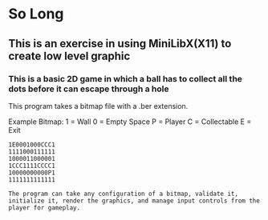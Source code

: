 # So Long
## This is an exercise in using MiniLibX(X11) to create low level graphic
### This is a basic 2D game in which a ball has to collect all the dots before it can escape through a hole

This program takes a bitmap file with a .ber extension. 

Example Bitmap:
1 = Wall
0 = Empty Space
P = Player
C = Collectable
E = Exit

```1111111111111
1E0001000CCC1
1111000111111
1000011000001
1CCC1111CCCC1
10000000000P1
1111111111111

The program can take any configuration of a bitmap, validate it, initialize it, render the graphics, and manage input controls from the player for gameplay.
